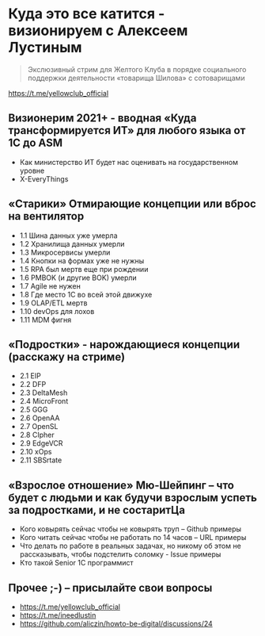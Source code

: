 
# Куда это все катится - визионируем с Алексеем Лустиным

> Экслюзивный стрим для Желтого Клуба
в порядке социального поддержки деятельности «товарища Шилова» с сотоварищами

https://t.me/yellowclub_official

## Визионерим 2021+ - вводная «Куда трансформируется ИТ» для любого языка от 1С до ASM

* Как министерство ИТ будет нас оценивать на государственном уровне
* X-EveryThings

## «Старики» Отмирающие концепции или вброс на вентилятор

* 1.1 Шина данных уже умерла
* 1.2 Хранилища данных умерли
* 1.3 Микросервисы умерли
* 1.4 Кнопки на формах уже не нужны
* 1.5 RPA был мертв еще при рождении
* 1.6 PMBOK (и другие BOK) умерли
* 1.7 Agile не нужен 
* 1.8 Где место 1С во всей этой движухе
* 1.9 OLAP/ETL мертв
* 1.10 devOps для лохов
* 1.11 MDM фигня

## «Подростки» - нарождающиеся концепции (расскажу на стриме)

* 2.1 EIP
* 2.2 DFP
* 2.3 DeltaMesh
* 2.4 MicroFront
* 2.5 GGG
* 2.6 OpenAA
* 2.7 OpenSL
* 2.8 CIpher
* 2.9 EdgeVCR
* 2.10 xOps
* 2.11 SBSrtate

## «Взрослое отношение» Мю-Шейпинг – что будет с людьми и как будучи взрослым успеть за подростками, и не состаритЦа

* Кого ковырять сейчас чтобы не ковырять труп – Github примеры
* Кого читать сейчас чтобы не работать по 14 часов – URL примеры
* Что делать по работе в реальных задачах, но никому об этом не рассказывать, чтобы подстелить соломку - Issue примеры
* Кто такой Senior 1С программист

## Прочее ;-) – присылайте свои вопросы

* https://t.me/yellowclub_official
* https://t.me/ineedlustin
* https://github.com/aliczin/howto-be-digital/discussions/24

